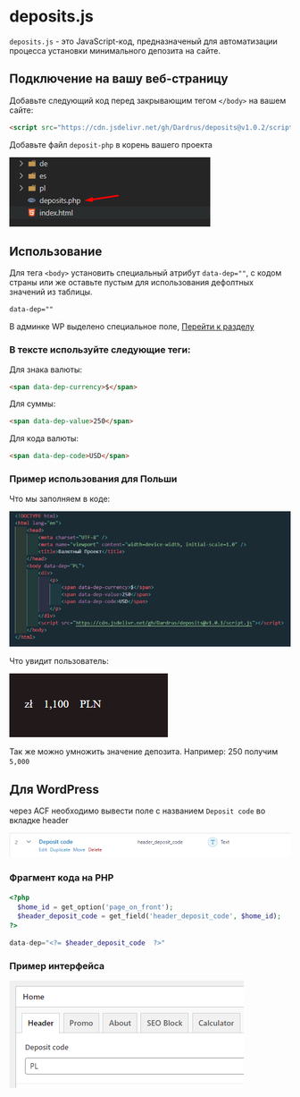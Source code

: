 # deposits.js

`deposits.js` - это JavaScript-код, предназначеный для автоматизации процесса установки минимального депозита на сайте.

## Подключение на вашу веб-страницу

Добавьте следующий код перед закрывающим тегом `</body>` на вашем сайте:

```html
<script src="https://cdn.jsdelivr.net/gh/Dardrus/deposits@v1.0.2/script.js"></script>
```
Добавьте файл `deposit-php` в корень вашего проекта

![deposit php](images/deposit-php.png)

## Использование

Для тега `<body>` установить специальный атрибут `data-dep=""`, с кодом страны или же оставьте пустым для использования дефолтных значений из таблицы.

```html
data-dep=""
``` 

В админке WP выделено специальное поле, [Перейти к разделу](#для-wordpress)


### В тексте используйте следующие теги:

Для знака валюты:
```html
<span data-dep-currency>$</span>
``` 

Для суммы:
```html
<span data-dep-value>250</span>
``` 

Для кода валюты:
```html
<span data-dep-code>USD</span>
```

### Пример использования для Польши
Что мы заполняем в коде:

![code](images/code.png)

Что увидит пользователь:

![interface](images/interface.png)

Так же можно умножить значение депозита. 
Например:
<span data-dep-value="20">250</span>
получим `5,000`

## Для WordPress

через ACF необходимо вывести поле с названием `Deposit code` во вкладке header

![header deposit code](images/header_deposit_code.png)

### Фрагмент кода на PHP

```php
<?php
  $home_id = get_option('page_on_front');
  $header_deposit_code = get_field('header_deposit_code', $home_id);
?>
```

```php
data-dep="<?= $header_deposit_code  ?>"
```

### Пример интерфейса

![wp-admin](images/wp-admin.png)
